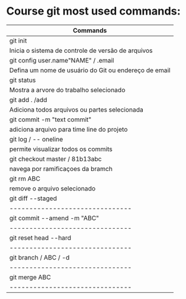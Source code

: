 # Course git most used commands:

| Commands                      |
|-------------------------------|            
| git init                      |            
|Inicia o sistema de controle de versão de arquivos |            
| git config user.name"NAME" / .email   |             
|Defina um nome de usuário do Git ou endereço de email|            
| git status                    |            
|Mostra a arvore do trabalho selecionado|            
| git add .   /add <ABC>        |            
|Adiciona todos arquivos ou partes selecionada |            
| git commit -m "text commit"   |            
|adiciona arquivo para time line do projeto|             
| git log / -- oneline              |             
|permite visualizar todos os commits             
| git checkout master / 81b13abc| 
|navega por ramificaçoes da bramch|
| git rm ABC                    |
|remove o arquivo selecionado |
| git diff --staged             |
|-------------------------------|
| git commit --amend -m "ABC"   |
|-------------------------------|
| git reset head --hard         |
|-------------------------------|
| git branch / ABC / -d         |
|-------------------------------|
| git merge ABC                 |
|-------------------------------|
